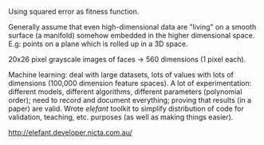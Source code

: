 Using squared error as fitness function.

Generally assume that even high-dimensional data are "living" on a smooth
surface (a manifold) somehow embedded in the higher dimensional space. E.g:
points on a plane which is rolled up in a 3D space.

20x26 pixel grayscale images of faces -> 560 dimensions (1 pixel each).

Machine learning: deal with large datasets, lots of values with lots of
dimensions (100,000 dimension feature spaces). A lot of experimentation:
different models, different algorithms, different parameters (polynomial
order); need to record and document everything; proving that results (in a
paper) are valid. Wrote *elefant* toolkit to simplify distribution of code for
validation, teaching, etc. purposes (as well as making things easier).

http://elefant.developer.nicta.com.au/

